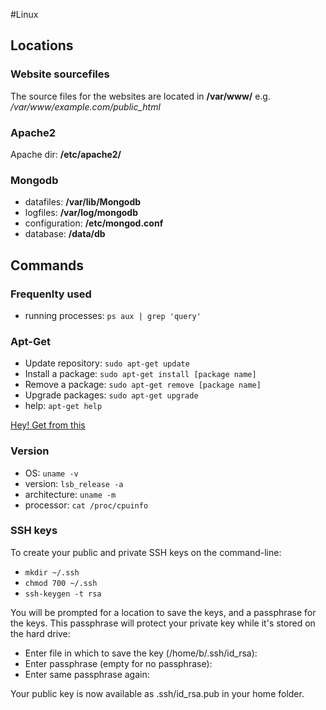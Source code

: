 #Linux

## Locations

### Website sourcefiles
The source files for the websites are located in **/var/www/** e.g. */var/www/example.com/public_html*

### Apache2

Apache dir: **/etc/apache2/**

### Mongodb

* datafiles: **/var/lib/Mongodb**
* logfiles: **/var/log/mongodb**
* configuration: **/etc/mongod.conf**
* database: **/data/db**

## Commands

### Frequenlty used

* running processes: `ps aux | grep 'query'`


### Apt-Get

* Update repository: `sudo apt-get update`
* Install a package: `sudo apt-get install [package name]`
* Remove a package: `sudo apt-get remove [package name]`
* Upgrade packages: `sudo apt-get upgrade`
* help: `apt-get help`

[Hey! Get from this](https://www.maketecheasier.com/8-ways-to-maintain-a-clean-lean-ubuntu-machine/)

### Version

* OS: `uname -v`
* version: `lsb_release -a`
* architecture: `uname -m`
* processor: `cat /proc/cpuinfo`

### SSH keys

To create your public and private SSH keys on the command-line:

* `mkdir ~/.ssh`
* `chmod 700 ~/.ssh`
* `ssh-keygen -t rsa`

You will be prompted for a location to save the keys, and a passphrase for the keys. This passphrase will protect your private key while it's stored on the hard drive:

* Enter file in which to save the key (/home/b/.ssh/id_rsa):
* Enter passphrase (empty for no passphrase):
* Enter same passphrase again:

Your public key is now available as .ssh/id_rsa.pub in your home folder.